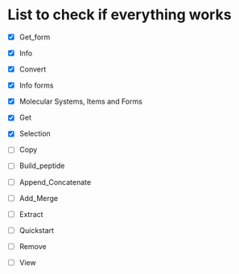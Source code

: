 # List to check if everything works

- [x] Get_form
- [x] Info
- [x] Convert
- [X] Info forms
- [X] Molecular Systems, Items and Forms
- [X] Get
- [X] Selection
- [ ] Copy
- [ ] Build_peptide

- [ ] Append_Concatenate
- [ ] Add_Merge

- [ ] Extract
- [ ] Quickstart
- [ ] Remove
- [ ] View
